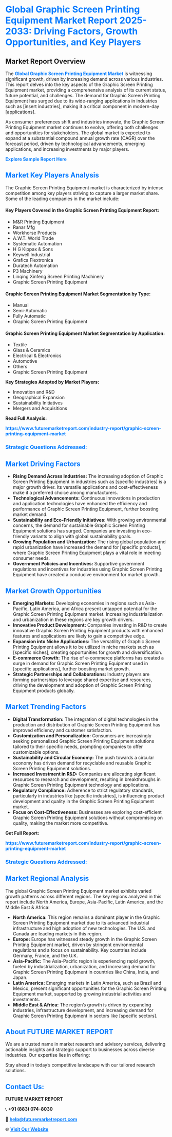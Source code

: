 <h1 style="color: #007BFF;">Global Graphic Screen Printing Equipment Market Report 2025-2033: Driving Factors, Growth Opportunities, and Key Players</h1>

<section id="overview">
<h2>Market Report Overview</h2>
<p>The <a href="https://www.futuremarketreport.com/industry-report/graphic-screen-printing-equipment-market" style="color: #007BFF; text-decoration: none;"><strong>Global Graphic Screen Printing Equipment Market</strong></a> is witnessing significant growth, driven by increasing demand across various industries. This report delves into the key aspects of the Graphic Screen Printing Equipment market, providing a comprehensive analysis of its current status, future potential, and challenges. The demand for Graphic Screen Printing Equipment has surged due to its wide-ranging applications in industries such as [insert industries], making it a critical component in modern-day [applications].</p>
<p>As consumer preferences shift and industries innovate, the Graphic Screen Printing Equipment market continues to evolve, offering both challenges and opportunities for stakeholders. The global market is expected to expand at a substantial compound annual growth rate (CAGR) over the forecast period, driven by technological advancements, emerging applications, and increasing investments by major players.</p>
</section>

<section id="overview">
<p><a href="https://www.futuremarketreport.com/request-sample/reportId=109834" style="color: #007BFF; text-decoration: none;"><strong>Explore Sample Report Here</strong></a></p>
</section>

<section id="key-players">
<h2 style="color: #007BFF;">Market Key Players Analysis</h2>
<p>The Graphic Screen Printing Equipment market is characterized by intense competition among key players striving to capture a larger market share. Some of the leading companies in the market include:</p>
<h4>Key Players Covered in the Graphic Screen Printing Equipment Report:</h4>
<ul><li>M&amp;R Printing Equipment</li><li>Ranar Mfg</li><li>Workhorse Products</li><li>A.W.T. World Trade</li><li>Systematic Automation</li><li>H G Kippax &amp; Sons</li><li>Keywell Industrial</li><li>Grafica Flextronica</li><li>Duratech Automation</li><li>P3 Machinery</li><li>Linqing Xinfeng Screen Printing Machinery</li><li>Graphic Screen Printing Equipment</li></ul>
<h4>Graphic Screen Printing Equipment Market Segmentation by Type:</h4>
<ul><li>Manual</li><li>Semi-Automatic</li><li>Fully Automatic</li><li>Graphic Screen Printing Equipment</li></ul>

<h4>Graphic Screen Printing Equipment Market Segmentation by Application:</h4>
<ul><li>Textile</li><li>Glass &amp; Ceramics</li><li>Electrical &amp; Electronics</li><li>Automotive</li><li>Others</li><li>Graphic Screen Printing Equipment</li></ul>
<p><strong>Key Strategies Adopted by Market Players:</strong></p>
<ul>
<li>Innovation and R&D</li>
<li>Geographical Expansion</li>
<li>Sustainability Initiatives</li>
<li>Mergers and Acquisitions</li>
</ul>
</section>

<section>
<p><strong>Read Full Analysis: </strong></p><a href="https://www.futuremarketreport.com/industry-report/graphic-screen-printing-equipment-market" style="color: #007BFF; text-decoration: none;"><strong>https://www.futuremarketreport.com/industry-report/graphic-screen-printing-equipment-market</strong></a>
<h3 style="color: #007BFF;">Strategic Questions Addressed:</h3>
</section>

<section id="driving-factors">
<h2 style="color: #007BFF;">Market Driving Factors</h2>
<ul>
<li><strong>Rising Demand Across Industries:</strong> The increasing adoption of Graphic Screen Printing Equipment in industries such as [specific industries] is a major growth driver. Its versatile applications and cost-effectiveness make it a preferred choice among manufacturers.</li>
<li><strong>Technological Advancements:</strong> Continuous innovations in production and application technologies have enhanced the efficiency and performance of Graphic Screen Printing Equipment, further boosting market demand.</li>
<li><strong>Sustainability and Eco-Friendly Initiatives:</strong> With growing environmental concerns, the demand for sustainable Graphic Screen Printing Equipment solutions has surged. Companies are investing in eco-friendly variants to align with global sustainability goals.</li>
<li><strong>Growing Population and Urbanization:</strong> The rising global population and rapid urbanization have increased the demand for [specific products], where Graphic Screen Printing Equipment plays a vital role in meeting consumer needs.</li>
<li><strong>Government Policies and Incentives:</strong> Supportive government regulations and incentives for industries using Graphic Screen Printing Equipment have created a conducive environment for market growth.</li>
</ul>
</section>

<section id="growth-opportunities">
<h2 style="color: #007BFF;">Market Growth Opportunities</h2>
<ul>
<li><strong>Emerging Markets:</strong> Developing economies in regions such as Asia-Pacific, Latin America, and Africa present untapped potential for the Graphic Screen Printing Equipment market. Increasing industrialization and urbanization in these regions are key growth drivers.</li>
<li><strong>Innovative Product Development:</strong> Companies investing in R&D to create innovative Graphic Screen Printing Equipment products with enhanced features and applications are likely to gain a competitive edge.</li>
<li><strong>Expansion into Niche Applications:</strong> The versatility of Graphic Screen Printing Equipment allows it to be utilized in niche markets such as [specific niches], creating opportunities for growth and diversification.</li>
<li><strong>E-commerce Growth:</strong> The rise of e-commerce platforms has created a surge in demand for Graphic Screen Printing Equipment used in [specific applications], further boosting market growth.</li>
<li><strong>Strategic Partnerships and Collaborations:</strong> Industry players are forming partnerships to leverage shared expertise and resources, driving the development and adoption of Graphic Screen Printing Equipment products globally.</li>
</ul>
</section>

<section id="trending-factors">
<h2 style="color: #007BFF;">Market Trending Factors</h2>
<ul>
<li><strong>Digital Transformation:</strong> The integration of digital technologies in the production and distribution of Graphic Screen Printing Equipment has improved efficiency and customer satisfaction.</li>
<li><strong>Customization and Personalization:</strong> Consumers are increasingly seeking personalized Graphic Screen Printing Equipment solutions tailored to their specific needs, prompting companies to offer customizable options.</li>
<li><strong>Sustainability and Circular Economy:</strong> The push towards a circular economy has driven demand for recyclable and reusable Graphic Screen Printing Equipment solutions.</li>
<li><strong>Increased Investment in R&D:</strong> Companies are allocating significant resources to research and development, resulting in breakthroughs in Graphic Screen Printing Equipment technology and applications.</li>
<li><strong>Regulatory Compliance:</strong> Adherence to strict regulatory standards, particularly in industries like [specific industries], is influencing product development and quality in the Graphic Screen Printing Equipment market.</li>
<li><strong>Focus on Cost-Effectiveness:</strong> Businesses are exploring cost-efficient Graphic Screen Printing Equipment solutions without compromising on quality, making the market more competitive.</li>
</ul>
</section>

<section>
<p><strong>Get Full Report: </strong></p><a href="https://www.futuremarketreport.com/industry-report/graphic-screen-printing-equipment-market" style="color: #007BFF; text-decoration: none;"><strong>https://www.futuremarketreport.com/industry-report/graphic-screen-printing-equipment-market</strong></a>
<h3 style="color: #007BFF;">Strategic Questions Addressed:</h3>
</section>


<section id="regional-analysis">
<h2 style="color: #007BFF;">Market Regional Analysis</h2>
<p>The global Graphic Screen Printing Equipment market exhibits varied growth patterns across different regions. The key regions analyzed in this report include North America, Europe, Asia-Pacific, Latin America, and the Middle East & Africa:</p>
<ul>
<li><strong>North America:</strong> This region remains a dominant player in the Graphic Screen Printing Equipment market due to its advanced industrial infrastructure and high adoption of new technologies. The U.S. and Canada are leading markets in this region.</li>
<li><strong>Europe:</strong> Europe has witnessed steady growth in the Graphic Screen Printing Equipment market, driven by stringent environmental regulations and a focus on sustainability. Key countries include Germany, France, and the U.K.</li>
<li><strong>Asia-Pacific:</strong> The Asia-Pacific region is experiencing rapid growth, fueled by industrialization, urbanization, and increasing demand for Graphic Screen Printing Equipment in countries like China, India, and Japan.</li>
<li><strong>Latin America:</strong> Emerging markets in Latin America, such as Brazil and Mexico, present significant opportunities for the Graphic Screen Printing Equipment market, supported by growing industrial activities and investments.</li>
<li><strong>Middle East & Africa:</strong> The region’s growth is driven by expanding industries, infrastructure development, and increasing demand for Graphic Screen Printing Equipment in sectors like [specific sectors].</li>
</ul>
</section>

<footer>
<h2 style="color: #007BFF;">About FUTURE MARKET REPORT</h2>
<p>We are a trusted name in market research and advisory services, delivering actionable insights and strategic support to businesses across diverse industries. Our expertise lies in offering:</p>

<p>Stay ahead in today’s competitive landscape with our tailored research solutions.</p>

<h2 style="color: #007BFF;">Contact Us:</h2>
<p><strong>FUTURE MARKET REPORT</strong></p>
<p>📞 <strong>+91 (883) 074-8030</strong></p>
<p>📧 <strong><a href="mailto:help@futuremarketreport.com" style="color: #007BFF;">help@futuremarketreport.com</a></strong></p>
<p>🌐 <strong><a href="https://www.futuremarketreport.com/" style="color: #007BFF;">Visit Our Website</a></strong></p>
</footer>